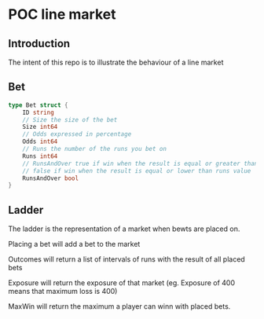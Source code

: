 # POC line market

## Introduction

The intent of this repo is to illustrate the behaviour of a line market 

## Bet
```go
type Bet struct {
	ID string
	// Size the size of the bet
	Size int64
	// Odds expressed in percentage
	Odds int64
	// Runs the number of the runs you bet on
	Runs int64
	// RunsAndOver true if win when the result is equal or greater than runs value
	// false if win when the result is equal or lower than runs value
	RunsAndOver bool
}
```

## Ladder
The ladder is the representation of a market when bewts are placed on.

Placing a bet will add a bet to the market

Outcomes will return a list of intervals of runs with the result of all placed bets

Exposure will return the exposure of that market (eg. Exposure of 400 means that maximum loss is 400) 

MaxWin will return the maximum a player can winn with placed bets.